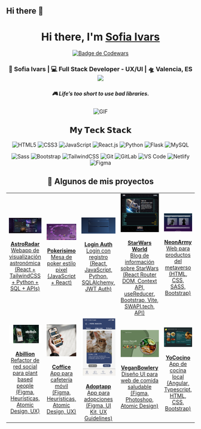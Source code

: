## Hi there 👋
<!--
**Sofiaivars/Sofiaivars** is a ✨ _special_ ✨ repository because its `README.md` (this file) appears on your GitHub profile.

Here are some ideas to get you started:

- 🔭 I’m currently working on ...
- 🌱 I’m currently learning ...
- 👯 I’m looking to collaborate on ...
- 🤔 I’m looking for help with ...
- 💬 Ask me about ...
- 📫 How to reach me: ...
- 😄 Pronouns: ...
- ⚡ Fun fact: ...
-->



<div align="center">
   <h1>Hi there, I'm <a href="https://hemant.codes">Sofia Ivars</a>  </h1>
      
[![Badge de Codewars](https://www.codewars.com/users/Sofiaivars/badges/large?theme=dark)](https://www.codewars.com/users/Sofiaivars)

 

<div align="center">
<h3> 👾 Sofia Ivars  | 💻 Full Stack Developer - UX/UI | 🛸 Valencia, ES 
  <img src="https://media.giphy.com/media/WUlplcMpOCEmTGBtBW/giphy.gif" height="40">
</h3>

</div>

 <h5 align="center">
   <i>🎮 Life’s too short to use bad libraries.
</i>
  </h5>
  

<img align="center" height="210px" width="390px" alt="GIF" src="https://media.giphy.com/media/susVmXQlij43HTsC8e/giphy.gif?cid=ecf05e47ve332i4x7b6q9xy4hzz7wz0be2723yyejr6fkk4m&ep=v1_gifs_search&rid=giphy.gif&ct=g" />


## 𝗠𝘆 𝗧𝗲𝗰𝗸 𝗦𝘁𝗮𝗰𝗸

![HTML5](https://img.shields.io/badge/-HTML5-%23E44D27?style=flat-square&logo=html5&logoColor=ffffff)
![CSS3](https://img.shields.io/badge/-CSS3-%231572B6?style=flat-square&logo=css3)
![JavaScript](https://img.shields.io/badge/-JavaScript-%23F7DF1C?style=flat-square&logo=javascript&logoColor=000000&labelColor=%23F7DF1C&color=%23FFCE5A)
![React.js](https://img.shields.io/badge/-React.js-%23282C34?style=flat-square&logo=react)
![Python](https://img.shields.io/badge/-Python-%233776AB?style=flat-square&logo=python&logoColor=ffffff)
![Flask](https://img.shields.io/badge/-Flask-%23000?style=flat-square&logo=flask&logoColor=ffffff)
![MySQL](https://img.shields.io/badge/-MySQL-%23007ACC?style=flat-square&logo=mysql&logoColor=ffffff)


![Sass](https://img.shields.io/badge/-Sass-%23CC6699?style=flat-square&logo=sass&logoColor=ffffff)
![Bootstrap](https://img.shields.io/badge/-Bootstrap-%23563D7C?style=flat-square&logo=bootstrap&logoColor=ffffff)
![TailwindCSS](https://img.shields.io/badge/-TailwindCSS-%231a202c?style=flat-square&logo=tailwind-css)
![Git](https://img.shields.io/badge/-Git-%23F05032?style=flat-square&logo=git&logoColor=%23ffffff)
![GitLab](https://img.shields.io/badge/-GitLab-FCA121?style=flat-square&logo=gitlab)
![VS Code](https://img.shields.io/badge/-VSCode-%23007ACC?style=flat-square&logo=visual-studio-code)
![Netlify](https://img.shields.io/badge/-Netlify-%2300C7B7?style=flat-square&logo=netlify&logoColor=ffffff)
![Figma](https://img.shields.io/badge/-Figma-%23F24E1E?style=flat-square&logo=figma&logoColor=ffffff)
<h2 align="center">🚀 Algunos de mis proyectos</h2>

<table align="center">
  <!-- Fila 1 -->
  <tr>
    <td align="center">
      <a href="https://astroradar.netlify.app/" target="_blank">
        <img src="https://raw.githubusercontent.com/Sofiaivars/Sofiaivars/main/Assets/astroradar.png" alt="AstroRadar" width="360"/><br /><br />
        <strong>AstroRadar</strong><br />
        Webapp de visualización astronómica<br />
        (React + TailwindCSS + Python + SQL + APIs)
      </a>
    </td>
    <td align="center">
      <a href="https://pokerisimo.netlify.app/" target="_blank">
        <img src="https://raw.githubusercontent.com/Sofiaivars/Sofiaivars/main/Assets/Pokerisimo.png" alt="Pokerisimo" width="360"/><br /><br />
        <strong>Pokerisimo</strong><br />
        Mesa de poker estilo pixel<br />
        (JavaScript + React)
      </a>
    </td>
    <td align="center">
      <a href="https://github.com/Sofiaivars/Registro" target="_blank">
        <img src="https://raw.githubusercontent.com/Sofiaivars/Sofiaivars/main/Assets/Registro.png" alt="Login-registro" width="360"/><br /><br />
        <strong>Login Auth</strong><br />
        Login con registro<br />
        (React, JavaScript, Python, SQLAlchemy, JWT Auth)
      </a>
    </td>
    <td align="center">
      <a href="https://starwars-world.netlify.app/" target="_blank">
        <img src="https://raw.githubusercontent.com/Sofiaivars/Sofiaivars/main/Assets/vehicle.png" alt="StarWars World" width="360"/><br /><br />
        <strong>StarWars World</strong><br />
        Blog de información sobre StarWars<br />
        (React Router DOM, Context API, useReducer, Bootstrap, Vite, SWAPI.tech, API)
      </a>
    </td>
    <td align="center">
      <a href="https://neonarmy.netlify.app/" target="_blank">
        <img src="https://raw.githubusercontent.com/Sofiaivars/Sofiaivars/main/Assets/neonarmy.png" alt="NeonArmy" width="360"/><br /><br />
        <strong>NeonArmy</strong><br />
        Web para productos del metaverso<br />
        (HTML, CSS, SASS, Bootstrap)
      </a>
    </td>
  </tr>

  <!-- Fila 2 -->
  <tr>
    <td align="center">
      <a href="https://www.figma.com/proto/BuFjBEDCc4c2jUVZWhBt2Q/PROYECTO-FINAL_IVARS" target="_blank">
        <img src="https://raw.githubusercontent.com/Sofiaivars/Sofiaivars/main/Assets/abillion.png" alt="Abillion" width="320"/><br /><br />
        <strong>Abillion</strong><br />
        Refactor de red social para plant based people<br />
        (Figma, Heurísticas, Atomic Design, UX)
      </a>
    </td>
    <td align="center">
      <a href="https://www.figma.com/proto/6HHgW3ZQNJYFJptKb9Vyvh/Coffice?page-id=0%3A1&node-id=35-1358&viewport=-2401%2C-5151%2C0.8&t=mpcSrGkztXXg9hkF-1&scaling=min-zoom&content-scaling=fixed&starting-point-node-id=35%3A1358" target="_blank">
        <img src="https://raw.githubusercontent.com/Sofiaivars/Sofiaivars/main/Assets/coffice.png" alt="Coffice" width="320"/><br /><br />
        <strong>Coffice</strong><br />
        App para cafetería móvil<br />
        (Figma, Heurísticas, Atomic Design, UX)
      </a>
    </td>
    <td align="center">
      <a href="https://www.figma.com/proto/uyCXA8N1uBcnSHZo9EozXH/Adoptapp_UXUI" target="_blank">
        <img src="https://raw.githubusercontent.com/Sofiaivars/Sofiaivars/main/Assets/adoptapp-roedor.png" alt="Adoptapp" width="360"/><br /><br />
        <strong>Adoptapp</strong><br />
        App para adopciones<br />
        (Figma, UI Kit, UX Guidelines)
      </a>
    </td>
    <td align="center">
      <a href="https://www.figma.com/proto/Zdu343N8K8yhXXGmxAO820/Untitled" target="_blank">
        <img src="https://raw.githubusercontent.com/Sofiaivars/Sofiaivars/main/Assets/veganbowlery.png" alt="VeganBowlery" width="360"/><br /><br />
        <strong>VeganBowlery</strong><br />
        Diseño UI para web de comida saludable<br />
        (Figma, Photoshop, Atomic Design)
      </a>
    </td>
    <td align="center">
      <a href="https://www.figma.com/proto/yAbMstXXSB8xtbiAgq471j/YoCocino?page-id=1%3A2&node-id=6-10697&viewport=277%2C51%2C0.08&t=otMa21DIBU2Ohm63-1&scaling=scale-down&content-scaling=fixed&starting-point-node-id=6%3A10697" target="_blank">
        <img src="https://raw.githubusercontent.com/Sofiaivars/Sofiaivars/main/Assets/YoCocino.png" alt="YoCocino" width="360"/><br /><br />
        <strong>YoCocino</strong><br />
        App de cocina local<br />
        (Angular, Typescript, HTML, CSS, Bootstrap)
      </a>
    </td>
  </tr>
</table>



